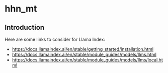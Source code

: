 # hhn_mt

## Introduction

Here are some links to consider for Llama Index:
* https://docs.llamaindex.ai/en/stable/getting_started/installation.html
* https://docs.llamaindex.ai/en/stable/module_guides/models/llms.html
* https://docs.llamaindex.ai/en/stable/module_guides/models/llms/local.html